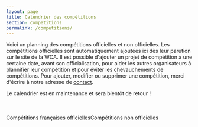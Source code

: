```yaml
---
layout: page
title: Calendrier des compétitions
section: competitions
permalink: /competitions/
---
```


Voici un planning des compétitions officielles et non officielles.
Les compétitions officielles sont automatiquement ajoutées ici dès leur parution sur le site de la WCA.
Il est possible d'ajouter un projet de compétition à une certaine date, avant son officialisation, pour aider les autres organisateurs à plannifier leur compétition et pour éviter les chevauchements de compétitions.
Pour ajouter, modifier ou supprimer une compétition, merci d'écrire à notre adresse de [contact](mailto:contact@speedcubingfrance.org).


<span class="reg">Le calendrier est en maintenance et sera bientôt de retour !</span>
<form action="javascript:void(0);">
<table id="selector-calendar" class="planning">
</table>
</form><br/><span class='fr'>Compétitions françaises officielles</span><span class='reg'>Compétitions non officielles</span>
<table id="calendar" class="planning">
</table>

<script>
generate_selector("2016", "France");
$.getJSON("{{site.baseurl}}/uploads/comps.json", function(data) {
    //Load local unofficial comps and display calendar
    localComps = data;
    get_comps("2016", "France", generate_calendar);
});
</script>

